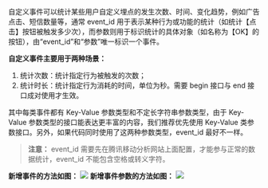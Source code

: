 自定义事件可以统计某些用户自定义埋点的发生次数、时间、变化趋势，例如广告点击、短信数量等，通常 event_id 用于表示某种行为或功能的统计（如统计【点击】按钮被触发多少次），而参数则用于标识统计的具体对象（如名称为【OK】的按钮），由“event_id”和“参数”唯一标识一个事件。

**自定义事件主要用于两种场景：**
1. 统计次数：统计指定行为被触发的次数；
2. 统计时长：统计指定行为消耗的时间，单位为秒。需要 begin 接口与 end 接口成对使用才生效。

其中每类事件都有 Key-Value 参数类型和不定长字符串参数类型，由于 Key-Value 参数类型的接口能表达更丰富的内容，我们推荐优先使用 Key-Value 类参数接口。另外，如果代码同时使用了这两种参数类型，event_id 最好不一样。

>**注意：**
>event_id 需要先在腾讯移动分析网站上面配置，才能参与正常的数据统计，event_id 不能包含空格或转义字符。

**新增事件的方法如图：**
![](http://imgcache.tcecqpoc.fsphere.cn/image/mc.qcloudimg.com/static/img/6c4dc4f4aa204f78127284a9b7af95ca/image.jpg)
**新增事件参数的方法如图：**
![](http://imgcache.tcecqpoc.fsphere.cn/image/mc.qcloudimg.com/static/img/63fe65b08b8243445f7ff26c5b167645/image.jpg)